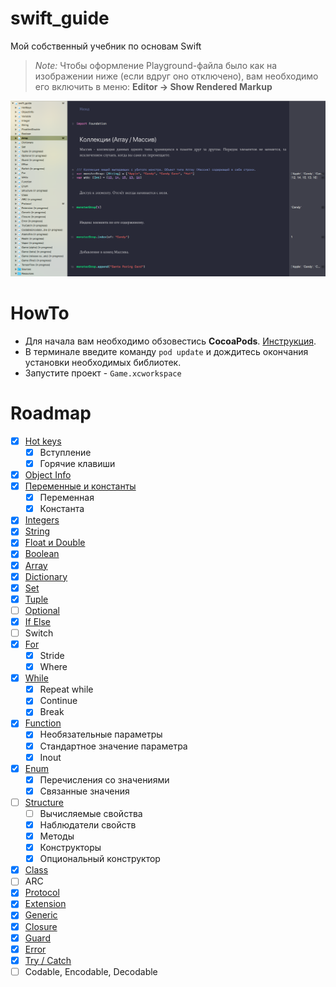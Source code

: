 # swift_guide
Мой собственный учебник по основам Swift

> *Note:* Чтобы оформление Playground-файла было как на изображении ниже (если вдруг оно отключено), вам необходимо его включить в меню: **Editor -> Show Rendered Markup**

![](example.png)

# HowTo

* Для начала вам необходимо обзовестись **CocoaPods**. [Инструкция](https://guides.cocoapods.org/using/getting-started).
* В терминале введите команду `pod update` и дождитесь окончания установки необходимых библиотек.
* Запустите проект - `Game.xcworkspace`

# Roadmap

* [x] [Hot keys](https://github.com/riley-usagi/swift_guide/blob/master/swift_guide.playground/Pages/HotKeys.xcplaygroundpage/Contents.swift)
  * [x] Вступление
  * [x] Горячие клавиши
* [x] [Object Info](https://github.com/riley-usagi/swift_guide/blob/master/swift_guide.playground/Pages/ObjectInfo.xcplaygroundpage/Contents.swift)
* [x] [Переменные и константы](https://github.com/riley-usagi/swift_guide/blob/master/swift_guide.playground/Pages/Variables.xcplaygroundpage/Contents.swift)
  * [x] Переменная
  * [x] Константа
* [x] [Integers](https://github.com/riley-usagi/swift_guide/blob/master/swift_guide.playground/Pages/Integers.xcplaygroundpage/Contents.swift)
* [x] [String](https://github.com/riley-usagi/swift_guide/blob/master/swift_guide.playground/Pages/String.xcplaygroundpage/Contents.swift)
* [x] [Float и Double](https://github.com/riley-usagi/swift_guide/blob/master/swift_guide.playground/Pages/FloatAndDouble.xcplaygroundpage/Contents.swift)
* [x] [Boolean](https://github.com/riley-usagi/swift_guide/blob/master/swift_guide.playground/Pages/Boolean.xcplaygroundpage/Contents.swift)
* [x] [Array](https://github.com/riley-usagi/swift_guide/blob/master/swift_guide.playground/Pages/Array.xcplaygroundpage/Contents.swift)
* [x] [Dictionary](https://github.com/riley-usagi/swift_guide/blob/master/swift_guide.playground/Pages/Dictionary.xcplaygroundpage/Contents.swift)
* [x] [Set](https://github.com/riley-usagi/swift_guide/blob/master/swift_guide.playground/Pages/Set.xcplaygroundpage/Contents.swift)
* [x] [Tuple](https://github.com/riley-usagi/swift_guide/blob/master/swift_guide.playground/Pages/Tuple.xcplaygroundpage/Contents.swift)
* [ ] [Optional](https://github.com/riley-usagi/swift_guide/blob/master/swift_guide.playground/Pages/Optional%20(in%20progress).xcplaygroundpage/Contents.swift)
* [x] [If Else](https://github.com/riley-usagi/swift_guide/blob/master/swift_guide.playground/Pages/IfElse.xcplaygroundpage/Contents.swift)
* [ ] Switch
* [x] [For](https://github.com/riley-usagi/swift_guide/blob/master/swift_guide.playground/Pages/For.xcplaygroundpage/Contents.swift)
  * [x] Stride
  * [x] Where
* [x] [While](https://github.com/riley-usagi/swift_guide/blob/master/swift_guide.playground/Pages/While.xcplaygroundpage/Contents.swift)
  * [x] Repeat while
  * [x] Continue
  * [x] Break
* [x] [Function](https://github.com/riley-usagi/swift_guide/blob/master/swift_guide.playground/Pages/Function.xcplaygroundpage/Contents.swift)
  * [x] Необязательные параметры
  * [x] Стандартное значение параметра
  * [x] Inout
* [x] [Enum](https://github.com/riley-usagi/swift_guide/blob/master/swift_guide.playground/Pages/Enum.xcplaygroundpage/Contents.swift)
  * [x] Перечисления со значениями
  * [x] Связанные значения
* [ ] [Structure](https://github.com/riley-usagi/swift_guide/blob/master/swift_guide.playground/Pages/Structure%20(in%20progress).xcplaygroundpage/Contents.swift)
  * [ ] Вычисляемые свойства
  * [x] Наблюдатели свойств
  * [x] Методы
  * [x] Конструкторы
  * [x] Опциональный конструктор
* [x] [Class](https://github.com/riley-usagi/swift_guide/blob/master/swift_guide.playground/Pages/Class.xcplaygroundpage/Contents.swift)
* [ ] ARC
* [x] [Protocol](https://github.com/riley-usagi/swift_guide/blob/master/swift_guide.playground/Pages/Protocol.xcplaygroundpage/Contents.swift)
* [x] [Extension](https://github.com/riley-usagi/swift_guide/blob/master/swift_guide.playground/Pages/Extension.xcplaygroundpage/Contents.swift)
* [x] [Generic](https://github.com/riley-usagi/swift_guide/blob/master/swift_guide.playground/Pages/Generic.xcplaygroundpage/Contents.swift)
* [x] [Closure](https://github.com/riley-usagi/swift_guide/blob/master/swift_guide.playground/Pages/Closure.xcplaygroundpage/Contents.swift)
* [x] [Guard](https://github.com/riley-usagi/swift_guide/blob/master/swift_guide.playground/Pages/Guard.xcplaygroundpage/Contents.swift)
* [x] [Error](https://github.com/riley-usagi/swift_guide/blob/master/swift_guide.playground/Pages/Error.xcplaygroundpage/Contents.swift)
* [x] [Try / Catch](https://github.com/riley-usagi/swift_guide/blob/master/swift_guide.playground/Pages/TryCatch.xcplaygroundpage/Contents.swift)
* [ ] Codable, Encodable, Decodable

